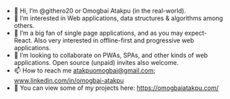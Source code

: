 - 👋 Hi, I’m @githero20 or Omogbai Atakpu (in the real-world).
- 👀 I’m interested in Web applications, data structures & algorithms among others.
- 🌱 I’m a big fan of single page applications, and as you may expect- React. Also very interested in offline-first and progressive web applications.
- 💞️ I’m looking to collaborate on PWAs, SPAs, and other kinds of web applications. Open source (unpaid) invites also welcome.
- 📫 How to reach me atakpuomogbai@gmail.com; www.linkedin.com/in/omogbai-atakpu
- 🚀 You can view some of my projects here: https://omogbaiatakpu.com/

<!---
githero20/githero20 is a ✨ special ✨ repository because its `README.md` (this file) appears on your GitHub profile.
You can click the Preview link to take a look at your changes.
--->
